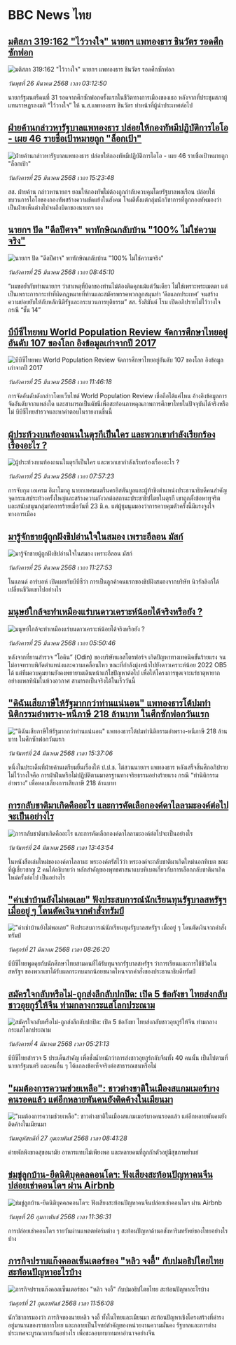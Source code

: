 # BBC News ไทย## [มติสภา 319:162 "ไว้วางใจ" นายกฯ แพทองธาร ชินวัตร รอดศึกซักฟอก](https://www.bbc.com/thai/articles/cm2d6mke0r2o?at_campaign=githubrss)![มติสภา 319:162 "ไว้วางใจ" นายกฯ แพทองธาร ชินวัตร รอดศึกซักฟอก](https://ichef.bbci.co.uk/ace/standard/240/cpsprodpb/511f/live/e8398bf0-09ed-11f0-88b7-5556e7b55c5e.jpg)_วันพุธที่ 26 มีนาคม 2568 เวลา 03:12:50_นายกรัฐมนตรีคนที่ 31 รอดจากศึกซักฟอกครั้งแรกในชีวิตทางการเมืองของเธอ หลังจากที่ประชุมสภาผู้แทนราษฎรลงมติ “ไว้วางใจ” ให้ น.ส.แพทองธาร ชินวัตร ทำหน้าที่ผู้นำประเทศต่อไป## [ฝ่ายค้านกล่าวหารัฐบาลแพทองธาร ปล่อยให้กองทัพมีปฏิบัติการไอโอ - เผย 46 รายชื่อเป้าหมายถูก "ล็อกเป้า"](https://www.bbc.com/thai/articles/c20lw5qx4z1o?at_campaign=githubrss)![ฝ่ายค้านกล่าวหารัฐบาลแพทองธาร ปล่อยให้กองทัพมีปฏิบัติการไอโอ - เผย 46 รายชื่อเป้าหมายถูก "ล็อกเป้า"](https://ichef.bbci.co.uk/ace/standard/240/cpsprodpb/c56f/live/dd2355f0-098b-11f0-94d4-6f954f5dcfa3.jpg)_วันอังคารที่ 25 มีนาคม 2568 เวลา 15:23:48_สส. ฝ่ายค้าน กล่าวหานายกฯ ยอมให้กองทัพไม่ต้องถูกกำกับควบคุมโดยรัฐบาลพลเรือน ปล่อยให้ขบวนการไอโอของกองทัพสร้างความขัดแย้งในสังคม โจมตีตั้งแต่กลุ่มนักวิชาการที่ถูกกองทัพมองว่าเป็นฝ่ายเห็นต่างไปจนถึงบิดาของนายกฯ เอง## [นายกฯ ปัด "ดีลปีศาจ" พาทักษิณกลับบ้าน "100% ไม่ใช่ความจริง"](https://www.bbc.com/thai/articles/c05m4n6y9pzo?at_campaign=githubrss)![นายกฯ ปัด "ดีลปีศาจ" พาทักษิณกลับบ้าน "100% ไม่ใช่ความจริง"](https://ichef.bbci.co.uk/ace/standard/240/cpsprodpb/7caf/live/df24e760-0940-11f0-88b7-5556e7b55c5e.jpg)_วันอังคารที่ 25 มีนาคม 2568 เวลา 08:45:10_“ผมขอย้ำกับท่านนายกฯ ว่าสาเหตุที่บิดาของท่านไม่ต้องติดคุกแม้แต่วันเดียว ไม่ใช่เพราะพระเมตตา แต่เป็นเพราะการกระทำที่ผิดกฎหมายที่ท่านและสมัครพรรคพวกลูกสมุนทำ ‘ดีลแลกประเทศ’ จนสร้างความย่อยยับให้กับหลักนิติรัฐและกระบวนการยุติธรรม” สส. รังสิมันต์ โรม เปิดอภิปรายไม่ไว้วางใจกรณี “ชั้น 14”## [บีบีซีไทยพบ World Population Review จัดการศึกษาไทยอยู่อันดับ 107 ของโลก อิงข้อมูลเก่าจากปี 2017](https://www.bbc.com/thai/articles/crrd4y1kwj0o?at_campaign=githubrss)![บีบีซีไทยพบ World Population Review จัดการศึกษาไทยอยู่อันดับ 107 ของโลก อิงข้อมูลเก่าจากปี 2017](https://ichef.bbci.co.uk/ace/standard/240/cpsprodpb/0f0a/live/b3da57e0-0975-11f0-8c19-810852503a69.jpg)_วันอังคารที่ 25 มีนาคม 2568 เวลา 11:46:18_การจัดอันดับดังกล่าวโดยเว็บไซต์ World Population Review เชื่อถือได้แค่ไหน อ้างอิงข้อมูลการจัดอันดับจากแหล่งใด และสามารถเป็นดัชนีเพื่อสะท้อนภาพคุณภาพการศึกษาไทยในปัจจุบันได้จริงหรือไม่ บีบีซีไทยสำรวจและหาคำตอบในรายงานชิ้นนี้## [ผู้ประท้วงบนท้องถนนในตุรกีเป็นใคร และพวกเขากำลังเรียกร้องเรื่องอะไร ? ](https://www.bbc.com/thai/articles/c99nz13xkp4o?at_campaign=githubrss)![ผู้ประท้วงบนท้องถนนในตุรกีเป็นใคร และพวกเขากำลังเรียกร้องเรื่องอะไร ? ](https://ichef.bbci.co.uk/ace/standard/240/cpsprodpb/b6a6/live/aa8dbac0-08c5-11f0-bd8a-514f22c23b84.jpg)_วันอังคารที่ 25 มีนาคม 2568 เวลา 07:57:23_การจับกุม เอเครม อิมาโมกลู นายกเทศมนตรีนครอิสตันบูลและผู้ท้าชิงตำแหน่งประธานาธิบดีคนสำคัญ จุดกระแสประท้วงครั้งใหญ่และสร้างความกังวลต่อสถานะประชาธิปไตยในตุรกี เขาถูกตั้งข้อหาทุจริตและสนับสนุนกลุ่มก่อการร้ายเมื่อวันที่ 23 มี.ค. แต่ผู้ชุมนุมมองว่าการควบคุมตัวครั้งนี้มีแรงจูงใจทางการเมือง## [มารู้จักชายผู้ถูกฝังชิปอ่านใจในสมอง เพราะอีลอน มัสก์ ](https://www.bbc.com/thai/articles/cn8rmkvezvjo?at_campaign=githubrss)![มารู้จักชายผู้ถูกฝังชิปอ่านใจในสมอง เพราะอีลอน มัสก์ ](https://ichef.bbci.co.uk/ace/standard/240/cpsprodpb/9482/live/fd958b50-03dc-11f0-9b36-09a73999182b.jpg)_วันอังคารที่ 25 มีนาคม 2568 เวลา 11:27:53_โนแลนด์ อาร์บอห์ เปิดเผยกับบีบีซีว่า การเป็นลูกค้าคนแรกของชิปฝังสมองจากบริษัท นิวรัลลิงก์ได้เปลี่ยนชีวิตเขาไปอย่างไร## [มนุษย์ใกล้จะทำเหมืองแร่บนดาวเคราะห์น้อยได้จริงหรือยัง ?](https://www.bbc.com/thai/articles/c70eprj2d7ro?at_campaign=githubrss)![มนุษย์ใกล้จะทำเหมืองแร่บนดาวเคราะห์น้อยได้จริงหรือยัง ?](https://ichef.bbci.co.uk/ace/standard/240/cpsprodpb/f5bb/live/3d415e60-093b-11f0-88b7-5556e7b55c5e.jpg)_วันอังคารที่ 25 มีนาคม 2568 เวลา 05:50:46_หลังจากที่ยานสำรวจ “โอดิน” (Odin) ของบริษัทแอสโตรฟอร์จ เกิดปัญหาทางเทคนิคขั้นร้ายแรง จนไม่อาจทราบพิกัดตำแหน่งและความเคลื่อนไหว ขณะที่กำลังมุ่งหน้าไปยังดาวเคราะห์น้อย 2022 OB5 ได้ แต่ทีมควบคุมยานยังคงพยายามเดินหน้าแก้ไขปัญหาต่อไป เพื่อให้โครงการขุดเจาะแร่ธาตุหายากอย่างแพลทินัมในห้วงอวกาศ สามารถเป็นจริงได้ในเร็ววันนี้## ["ดิฉันเสียภาษีให้รัฐมากกว่าท่านแน่นอน" แพทองธารโต้ปมทำนิติกรรมอำพราง-หนีภาษี 218 ล้านบาท ในศึกซักฟอกวันแรก](https://www.bbc.com/thai/articles/cwynzk7jj36o?at_campaign=githubrss)!["ดิฉันเสียภาษีให้รัฐมากกว่าท่านแน่นอน" แพทองธารโต้ปมทำนิติกรรมอำพราง-หนีภาษี 218 ล้านบาท ในศึกซักฟอกวันแรก](https://ichef.bbci.co.uk/ace/standard/240/cpsprodpb/6375/live/93c45260-0878-11f0-88b7-5556e7b55c5e.jpg)_วันจันทร์ที่ 24 มีนาคม 2568 เวลา 15:37:06_หนึ่งในประเด็นที่ฝ่ายค้านเตรียมยื่นเรื่องให้ ป.ป.ช. ไต่สวนนายกฯ แพทองธาร หลังเสร็จสิ้นศึกอภิปรายไม่ไว้วางใจคือ การฝ่าฝืนหรือไม่ปฏิบัติตามมาตรฐานทางจริยธรรมอย่างร้ายแรง กรณี “ทำนิติกรรมอำพราง” เพื่อหลบเลี่ยงการเสียภาษี 218 ล้านบาท## [การกลับชาติมาเกิดคืออะไร และการคัดเลือกองค์ดาไลลามะองค์ต่อไปจะเป็นอย่างไร](https://www.bbc.com/thai/articles/c30m4jr22g1o?at_campaign=githubrss)![การกลับชาติมาเกิดคืออะไร และการคัดเลือกองค์ดาไลลามะองค์ต่อไปจะเป็นอย่างไร](https://ichef.bbci.co.uk/ace/standard/240/cpsprodpb/7498/live/758e27a0-0592-11f0-9541-3d90994a77b1.jpg)_วันจันทร์ที่ 24 มีนาคม 2568 เวลา 13:43:54_ในหนังสือเล่มใหม่ขององค์ดาไลลามะ พระองค์ตรัสไว้ว่า พระองค์จะกลับชาติมาเกิดใหม่นอกทิเบต ขณะที่ผู้เชี่ยวชาญ 2 คนได้อธิบายว่า หลักสำคัญของพุทธศาสนาแบบทิเบตเกี่ยวกับการเลือกกลับชาติมาเกิดใหม่ครั้งต่อไป เป็นอย่างไร## ["ค่าเช่าบ้านยังไม่พอเลย" ฟังประสบการณ์นักเรียนทุนรัฐบาลสหรัฐฯ เมื่ออยู่ ๆ โดนตัดเงินจากคำสั่งทรัมป์](https://www.bbc.com/thai/articles/cewkjr8yny8o?at_campaign=githubrss)!["ค่าเช่าบ้านยังไม่พอเลย" ฟังประสบการณ์นักเรียนทุนรัฐบาลสหรัฐฯ เมื่ออยู่ ๆ โดนตัดเงินจากคำสั่งทรัมป์](https://ichef.bbci.co.uk/ace/standard/240/cpsprodpb/8497/live/99a530e0-066c-11f0-88b7-5556e7b55c5e.jpg)_วันศุกร์ที่ 21 มีนาคม 2568 เวลา 08:26:20_บีบีซีไทยพูดคุยกับนักศึกษาไทยสามคนที่ได้รับทุนจากรัฐบาลสหรัฐฯ ว่าการเรียนและการใช้ชีวิตในสหรัฐฯ ของพวกเขาได้รับผลกระทบมากน้อยขนาดไหนจากคำสั่งของประธานาธิบดีทรัมป์## [สมัครใจกลับหรือไม่-ถูกส่งลึกลับปกปิด: เปิด 5 ข้อกังขา ไทยส่งกลับชาวอุยกูร์ให้จีน ท่ามกลางกระแสโลกประณาม](https://www.bbc.com/thai/articles/cj677j4r6jno?at_campaign=githubrss)![สมัครใจกลับหรือไม่-ถูกส่งลึกลับปกปิด: เปิด 5 ข้อกังขา ไทยส่งกลับชาวอุยกูร์ให้จีน ท่ามกลางกระแสโลกประณาม](https://ichef.bbci.co.uk/ace/standard/240/cpsprodpb/b503/live/bfb85050-f5c3-11ef-97ab-abb74cabf06c.jpg)_วันอังคารที่ 4 มีนาคม 2568 เวลา 05:21:13_บีบีซีไทยสำรวจ 5 ประเด็นสำคัญ เพื่อชั่งน้ำหนักว่าการส่งชาวอุยกูร์กลับจีนทั้ง 40 คนนั้น เป็นไปตามที่นายกรัฐมนตรี และคนอื่น ๆ ได้แถลงข้อเท็จจริงต่อสาธารณชนหรือไม่## ["ผมต้องการความช่วยเหลือ": ชาวต่างชาติในเมืองสแกมเมอร์บางคนรอดแล้ว แต่อีกหลายพันคนยังติดค้างในเมียนมา](https://www.bbc.com/thai/articles/cdx229ek55qo?at_campaign=githubrss)!["ผมต้องการความช่วยเหลือ": ชาวต่างชาติในเมืองสแกมเมอร์บางคนรอดแล้ว แต่อีกหลายพันคนยังติดค้างในเมียนมา](https://ichef.bbci.co.uk/ace/standard/240/cpsprodpb/cac7/live/60c82030-f4b9-11ef-9e61-71ee71f26eb1.jpg)_วันพฤหัสบดีที่ 27 กุมภาพันธ์ 2568 เวลา 08:41:28_ค่ายพักพิงขาดสุขอนามัย อาหารแทบไม่เพียงพอ และหลายคนที่ถูกกักตัวอยู่มีสุขภาพย่ำแย่## [ข่มขู่ลูกบ้าน-ยึดนิติบุคคลคอนโดฯ: ฟังเสียงสะท้อนปัญหาคนจีนปล่อยเช่าคอนโดฯ ผ่าน Airbnb](https://www.bbc.com/thai/articles/c5y920wzjvxo?at_campaign=githubrss)![ข่มขู่ลูกบ้าน-ยึดนิติบุคคลคอนโดฯ: ฟังเสียงสะท้อนปัญหาคนจีนปล่อยเช่าคอนโดฯ ผ่าน Airbnb](https://ichef.bbci.co.uk/ace/standard/240/cpsprodpb/a700/live/73f34de0-f42f-11ef-896e-d7e7fb1719a4.jpg)_วันพุธที่ 26 กุมภาพันธ์ 2568 เวลา 11:36:31_การปล่อยเช่าคอนโดฯ รายวันผ่านแพลตฟอร์มต่าง ๆ สะท้อนปัญหาด้านอสังหาริมทรัพย์ของไทยอย่างไรบ้าง## [ภารกิจปราบแก๊งคอลเซ็นเตอร์ของ "หลิว จงอี้" กับปมอธิปไตยไทย สะท้อนปัญหาอะไรบ้าง](https://www.bbc.com/thai/articles/c1jpd14n122o?at_campaign=githubrss)![ภารกิจปราบแก๊งคอลเซ็นเตอร์ของ "หลิว จงอี้" กับปมอธิปไตยไทย สะท้อนปัญหาอะไรบ้าง](https://ichef.bbci.co.uk/ace/standard/240/cpsprodpb/d8c9/live/8bfa5a90-f043-11ef-a319-fb4e7360c4ec.jpg)_วันศุกร์ที่ 21 กุมภาพันธ์ 2568 เวลา 11:56:08_นักวิชาการมองว่า ภารกิจของนายหลิว จงอี้ ทั้งในไทยและเมียนมา สะท้อนปัญหาเชิงโครงสร้างที่ดำรงอยู่มานานของราชการไทย และกลายเป็นโจทย์สำคัญของหน่วยงานความมั่นคง รัฐบาลและการต่างประเทศจะบูรณาการกันอย่างไร เพื่อชะลอบทบาทมหาอำนาจอย่างจีน